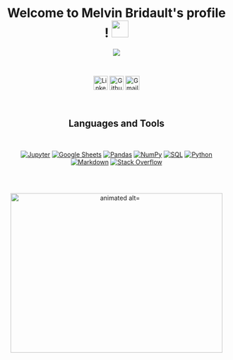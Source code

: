 <h1 align="center">
  Welcome to Melvin Bridault's profile !
  <img src="https://media.giphy.com/media/hvRJCLFzcasrR4ia7z/giphy.gif" width="38">
</h1>

<p align="center">
  <a href="https://github.com/DenverCoder1/readme-typing-svg"><img src="https://readme-typing-svg.herokuapp.com?color=%23F75C7E&size=22&center=true&vCenter=true&lines=Data+analyst+junior;Passionate+about+data+science;Always+learning+new+things"></a>
</p>
<br>
<p align="center">
  <a href="https://www.linkedin.com/in/melvin-bridault/"><img width="32px" alt="LinkedIn logo" title="LinkedIn"src="https://www.iconsdb.com/icons/preview/color/F75C7E/linkedin-4-xxl.png"/></a>
  <a href="https://github.com/MelvinBridault"><img width="32px" alt="Github logo" title="Github" src="https://www.iconsdb.com/icons/preview/color/F75C7E/github-9-xxl.png"/></a>
  <a href="mailto:melvin.bridault@gmail.com"><img width="32px" alt="Gmail logo" title="Gmail" src="https://www.iconsdb.com/icons/preview/color/F75C7E/message-xxl.png"/></a>
</p>
<br>
<h2 align="center">
Languages and Tools
</h2>
<br>
<p align="center">
  <a href="#"><img alt="Jupyter" src="https://img.shields.io/badge/Jupyter-F37626.svg?logo=Jupyter&logoColor=white"></a>
  <a href="#"><img alt="Google Sheets" src="https://img.shields.io/badge/Google%20Sheets-34A853.svg?logo=google%20sheets&logoColor=white"></a>
  <a href="#"><img alt="Pandas" src="https://img.shields.io/badge/Pandas-150458.svg?logo=pandas&logoColor=white"></a>
  <a href="#"><img alt="NumPy" src="https://img.shields.io/badge/Numpy-013243.svg?logo=numpy&logoColor=white"></a>
  <a href="#"><img alt="SQL" src="https://custom-icon-badges.herokuapp.com/badge/SQL-025E8C.svg?logo=database&logoColor=white"></a>
  <a href="#"><img alt="Python" src="https://img.shields.io/badge/Python-14354C.svg?logo=python&logoColor=white"></a>
  <a href="#"><img alt="Markdown" src="https://img.shields.io/badge/Markdown-000000.svg?logo=markdown&logoColor=white"></a>
  <a href="#"><img alt="Stack Overflow" src="https://img.shields.io/badge/-Stack%20Overflow-FE7A16?logo=stack-overflow&logoColor=white"></a>
</p>
<br>
<br>
<p align="center">
  <img src="https://media.giphy.com/media/l46Cy1rHbQ92uuLXa/giphy.gif" alt="animated alt="Gif" width="480" height="360">
</p>
